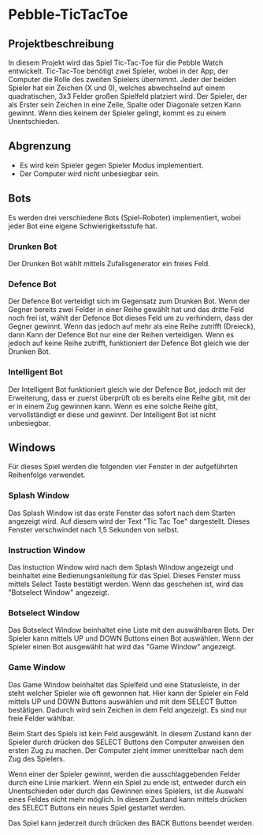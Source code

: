 # Pebble-TicTacToe
## Projektbeschreibung
In diesem Projekt wird das Spiel Tic-Tac-Toe für die Pebble Watch entwickelt.
Tic-Tac-Toe benötigt zwei Spieler, wobei in der App, der Computer die Rolle des zweiten Spielers übernimmt.
Jeder der beiden Spieler hat ein Zeichen (X und 0), welches abwechselnd auf einem quadratischen, 3x3 Felder großen Spielfeld platziert wird. Der Spieler, der als Erster sein Zeichen in eine Zeile, Spalte oder Diagonale setzen Kann gewinnt. Wenn dies keinem der Spieler gelingt, kommt es zu einem Unentschieden.
## Abgrenzung
- Es wird kein Spieler gegen Spieler Modus implementiert.
- Der Computer wird nicht unbesiegbar sein.
## Bots
Es werden drei verschiedene Bots (Spiel-Roboter) implementiert, wobei jeder Bot eine eigene Schwierigkeitsstufe hat.
### Drunken Bot
Der Drunken Bot wählt mittels Zufallsgenerator ein freies Feld.
### Defence Bot
Der Defence Bot verteidigt sich im Gegensatz zum Drunken Bot. Wenn der Gegner bereits zwei Felder in einer Reihe gewählt hat und das dritte Feld noch frei ist, wählt der Defence Bot dieses Feld um zu verhindern, dass der Gegner gewinnt. Wenn das jedoch auf mehr als eine Reihe zutrifft (Dreieck), dann Kann der Defence Bot nur eine der Reihen verteidigen. Wenn es jedoch auf keine Reihe zutrifft, funktioniert der Defence Bot gleich wie der Drunken Bot.
### Intelligent Bot
Der Intelligent Bot funktioniert gleich wie der Defence Bot, jedoch mit der Erweiterung, dass er zuerst überprüft ob es bereits eine Reihe gibt, mit der er in einem Zug gewinnen kann. Wenn es eine solche Reihe gibt, vervollständigt er diese und gewinnt. Der Intelligent Bot ist nicht unbesiegbar.
## Windows
Für dieses Spiel werden die folgenden vier Fenster in der aufgeführten Reihenfolge verwendet.
### Splash Window
Das Splash Window ist das erste Fenster das sofort nach dem Starten angezeigt wird. Auf diesem wird der Text "Tic Tac Toe" dargestellt. Dieses Fenster verschwindet nach 1,5 Sekunden von selbst.
### Instruction Window
Das Instuction Window wird nach dem Splash Window angezeigt und beinhaltet eine Bedienungsanleitung für das Spiel.
Dieses Fenster muss mittels Select Taste bestätigt werden. Wenn das geschehen ist, wird das "Botselect Window" angezeigt.
### Botselect Window
Das Botselect Window beinhaltet eine Liste mit den auswählbaren Bots. Der Spieler kann mittels UP und DOWN Buttons einen Bot auswählen. Wenn der Spieler einen Bot ausgewählt hat wird das "Game Window"  angezeigt.
### Game Window
Das Game Window beinhaltet das Spielfeld und eine Statusleiste, in der steht welcher Spieler wie oft gewonnen hat.
Hier kann der Spieler ein Feld mittels UP und DOWN Buttons auswählen und mit dem SELECT Button bestätigen.
Dadurch wird sein Zeichen in dem Feld angezeigt. Es sind nur freie Felder wählbar.

Beim Start des Spiels ist kein Feld ausgewählt. In diesem Zustand kann der Spieler durch drücken des SELECT Buttons den Computer anweisen den ersten Zug zu machen. Der Computer zieht immer unmittelbar nach dem Zug des Spielers.

Wenn einer der Spieler gewinnt, werden die ausschlaggebenden Felder durch eine Linie markiert. Wenn ein Spiel zu ende ist, entweder durch ein Unentschieden oder durch das Gewinnen eines Spielers, ist die Auswahl eines Feldes nicht mehr möglich. In diesem Zustand kann mittels drücken des SELECT Buttons ein neues Spiel gestartet werden.

Das Spiel kann jederzeit durch drücken des BACK Buttons beendet werden.
